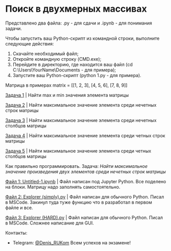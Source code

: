 # Поиск в двухмерных массивах

Представлено два файла: .py - для сдачи и .ipynb - для понимания задачи.

Чтобы запустить ваш Python-скрипт из командной строки, выполните следующие действия:
1. Скачайте необходимый файл;
2. Откройте командную строку (CMD.exe);
3. Перейдите в директорию, где находится ваш файл (cd C:\Users\YourName\Documents - для примера);
4. Запустите ваш Python-скрипт (python 1.py - для примера).

Матрица в примерах matrix = [[1, 2, 3], [4, 5, 6], [7, 8, 9]]

[Задача 1](https://github.com/DenisPodvalenchuk/help/blob/main/1.ipynb) | Найти max и min значения элемента матрицы

[Задача 2](https://github.com/DenisPodvalenchuk/help/blob/main/2.ipynb) | Найти максимальное значение элемента среди нечетных строк матрицы

[Задача 3](https://github.com/DenisPodvalenchuk/help/blob/main/3.ipynb) | Найти максимальное значение элемента среди нечетных столбцов матрицы

[Задача 4](https://github.com/DenisPodvalenchuk/help/blob/main/4.ipynb) | Найти максимальное значение элемента среди четных строк матрицы

[Задача 5](https://github.com/DenisPodvalenchuk/help/blob/main/5.ipynb) | Найти максимальное значение элемента среди четных столбцов матрицы



Как правильно программировать. Задача: *Найти максимальное значение произведения двух элементов среди нечетных строк матрицы*

[Файл 1: Untitled-1.ipynb](https://github.com/DenisPodvalenchuk/help/blob/main/Untitled-1.ipynb) | Файл написан под Jupyter Python. Все поделено на блоки. Матрицу надо заполнять самостоятельно.

[Файл 2: Explorer (simply).py](https://github.com/DenisPodvalenchuk/help/blob/main/Explorer%20(simply).py) | Файл написан для обычного Python. Писал в MSCode. Закинул туда туже функцию что в разработал в первом файле и все.

[Файл 3: Explorer (HARD).py](https://github.com/DenisPodvalenchuk/help/blob/main/Explorer%20(HARD).py) | Файл написан для обычного Python. Писал в MSCode. Сложнее написание для GUI.

Контакты:
* Telegram: [@Denis_RUKom](https://t.me/Denis_RUKom)
Всем успехов на экзамене! 
